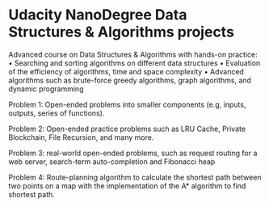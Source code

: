 # Udacity NanoDegree Data Structures &amp; Algorithms projects

Advanced course on Data Structures & Algorithms with hands-on practice:
• Searching and sorting algorithms on different data structures
• Evaluation of the efficiency of algorithms, time and space complexity
• Advanced algorithms such as brute-force greedy algorithms, graph algorithms, and dynamic programming 

Problem 1:
Open-ended problems into smaller components (e.g, inputs, outputs, series of functions).

Problem 2:
Open-ended practice problems such as LRU Cache, Private Blockchain, File Recursion, and many more.

Problem 3:
real-world open-ended problems, such as request routing for a web server, search-term auto-completion and Fibonacci heap

Problem 4:
Route-planning algorithm to calculate the shortest path between two points on a map with the implementation of the A* algorithm to find shortest path.
